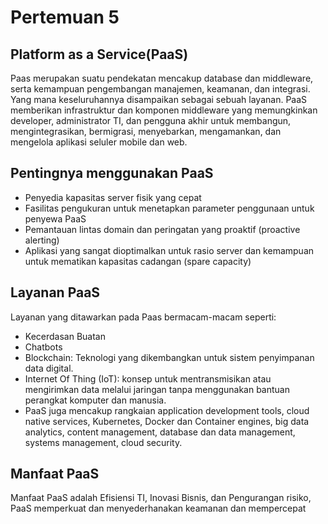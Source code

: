 # Pertemuan 5

## Platform as a Service(PaaS)
Paas merupakan suatu pendekatan mencakup database dan middleware, serta kemampuan pengembangan manajemen, keamanan, dan integrasi. Yang mana keseluruhannya disampaikan sebagai sebuah layanan.
PaaS memberikan infrastruktur dan komponen middleware yang memungkinkan developer, administrator TI, dan pengguna akhir untuk membangun, mengintegrasikan, bermigrasi, menyebarkan, mengamankan, dan mengelola aplikasi seluler mobile dan web.
<br />

## Pentingnya menggunakan PaaS
<ul>
  <li>Penyedia kapasitas server fisik yang cepat</li>
  <li>Fasilitas pengukuran untuk menetapkan parameter penggunaan untuk penyewa PaaS</li>
  <li>Pemantauan lintas domain dan peringatan yang proaktif (proactive alerting)</li>
  <li>Aplikasi yang sangat dioptimalkan untuk rasio server dan kemampuan untuk mematikan kapasitas cadangan (spare capacity)</li>
</ul>

## Layanan PaaS
Layanan yang ditawarkan pada Paas bermacam-macam seperti:
<ul>
  <li>Kecerdasan Buatan</li>
  <li>Chatbots</li>
  <li>Blockchain: Teknologi yang dikembangkan untuk sistem penyimpanan data digital.</li>
  <li>Internet Of Thing (IoT): konsep untuk mentransmisikan atau mengirimkan data melalui jaringan tanpa menggunakan bantuan perangkat komputer dan manusia.</li>
  <li>PaaS juga mencakup rangkaian application development tools, cloud native services, Kubernetes, Docker dan Container engines, big data analytics, content management, database dan data management, systems management, cloud security.</li>
</ul>

## Manfaat PaaS
Manfaat PaaS adalah Efisiensi TI, Inovasi Bisnis, dan Pengurangan risiko, PaaS memperkuat dan menyederhanakan keamanan dan mempercepat
